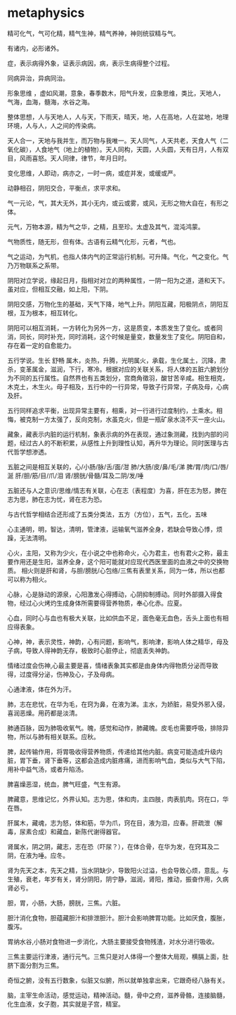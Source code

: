 # metaphysics

精可化气，气可化精，精气生神，精气养神，神则统驭精与气。

有诸内，必形诸外。

症，表示病得外象，证表示病因，病，表示生病得整个过程。

同病异治，异病同治。

形象思维 ，虚如风潮，意象，春季数木，阳气升发，应象思维，类比，天地人，气海，血海，髓海，水谷之海。

整体思想，人与天地人，人与天，下雨天，晴天，地，人在高地，人在盆地，地理环境，人与人，人之间的传染病。

天人合一，天地与我并生，而万物与我唯一。天人同气，人天共老，天食人气（二氧化碳），人食地气（地上的植物）。天人同构，天圆，人头圆，天有日月，人有双目，风雨喜怒。天人同律，律节，年月日时。

变化思维，人即动，病亦之，一时一病，或症并发，或缓或严。

动静相召，阴阳交合，平衡点，求平求和。

气一元论，气，其大无外，其小无内，或云或雾，或风，无形之物大自在，有形之体。

元气，万物本源，精为气之华，之精，且至珍。太虚及其气，混沌鸿蒙。

气物质性，随无形，但有体。古语有云精气化形，元者，气也。

气之运动，为气机，也指人体内气的正常运行机制。可升降。气化，气之变化。气乃万物联系之系带。

阴阳对立学说，缘起日月，指相对对立的两种属性，一阴一阳为之道，道和天下。虽对应，但相互交融，如上阳，下阴。

阴阳交感，万物化生的基础，天气下降，地气上升。阴阳互藏，阳极阴点，阴阳互根，互为根本，相互转化。

阴阳可以相互消耗，一方转化为另外一方，这是质变，本质发生了变化。或者同消，同长，同时补充，同时消耗，这个时候是量变，数量发生了变化。阴阳自和，存在着一定的自愈能力。

五行学说。生长 舒畅 属木，炎热，升腾，光明属火，承载，生化属土，沉降，肃杀，变革属金，滋润，下行，寒冷。根据对应的关联关系，将人体的五脏六腑划分为不同的五行属性。自然界也有五类划分，宫商角徵羽，酸甘苦辛咸。相生相克，木克土，木生火。母子相及，五行中的一行异常，导致子行异常，子病及母，心病及肝。

五行同样追求平衡，出现异常主要有，相乘，对一行进行过度制约，土乘水。相悔，被克制一方太强了，反向克制，水虽克火，但是一瓶矿泉水浇不灭一座火山。

藏象，藏表示内脏的运行机制，象表示病的外在表现，通过象测藏，找到内部的问题，经过古人的不断积累，从感性上升到理性认知，再升华为理论。同时医理与古代哲学想渗透。

五脏之间是相互关联的，心/小肠/脉/舌/面/泔   肺/大肠/皮/鼻/毛/涕  脾/胃/肉/口/唇/涎  肝/胆/筋/目/爪/泪 肾/膀胱/骨髓/耳及二阴/发/唾

五脏还与人之意识/思维/情志有关联，心在志（表程度）为喜，肝在志为怒，脾在志为思，肺在志为忧，肾在志为恐。

与古代哲学相结合还形成了五类分类法，五方（方位），五气，五化，五味

心主通明，明，智达，清明，管津液，运输氧气滋养全身，若缺会导致心悸，烦躁，无法清明。

心火，主阳，又称为少火，在小说之中也称命火，心为君主，也有君火之称，最主要作用还是生阳，滋养全身，这个阳可能就对应现代西医里面的血液之中的交换物质。 相火则是肝和肾，与胆/膀胱/心包络/三焦有表里关系，同为一体，所以也都可以称为相火。

心脉，心是脉动的源泉，心阳激发心得搏动，心阴抑制搏动。同时外部摄入得食物，经过心火烤灼生成身体所需要得营养物质，奉心化赤。应夏。

心血，同时心与血也有极大关联，比如供血不足，面色毫无血色，舌头上面也有相应得表象。

心神，神，表示灵性，神韵，心有问题，影响气，影响津，影响人体之精华，母及子病，导致人得神韵无存，极致时心脏停止，彻底丢失神韵。

情绪过度会伤神,心最主要是喜，情绪表象其实都是由身体内得物质分泌而导致得，过度得分泌，伤神及心，子及母病。

心通津液，体在外为汗。

肺，志在悲忧，在华为毛，在窍为鼻，在液为涕。主水，为娇脏，易受外邪入侵，喜润恶燥。用药都是淡清。

肺通百脉，因为肺吸收氧气。魄，感觉和动作，肺藏魄。皮毛也需要呼吸，排除异物，所以与肺有相关联系。应秋。

脾，起传输作用，将胃吸收得营养物质，传递给其他内脏。病变可能造成升级内脏，胃下垂，肾下垂等，这都会造成内脏疼痛，进而影响气血，类似与大气下陷，用补中益气汤，或者升陷汤。

脾喜燥恶湿，统血，脾气旺盛，气生有源。

脾藏意，思维记忆，外界认知。志为思，体和肉，主四肢，肉表肌肉。窍在口，华在唇。

肝属木，藏魂，志为怒，体和筋，华为爪，窍在目，液为泪，应春。肝疏泄（解毒，尿素合成）和藏血，新陈代谢得器官。

肾属水，阴之阴，藏志，志在恐（吓尿？），在体合骨，在华为发，在窍耳及二阴，在液为唾。应冬。

肾为先天之本，先天之精，当水阴缺少，导致阳火过溢，也会导致心烦，意乱。与生殖，衰老，年岁有关，肾分阴阳，阴宁静，滋润，肾阳，推动，振奋作用，久病肾必亏。

胆，胃，小肠，大肠，膀胱，三焦。六脏。

胆汁消化食物，胆蕴藏胆汁和排泄胆汁。胆汁会影响脾胃功能。比如厌食，腹胀，腹泻。

胃纳水谷,小肠对食物进一步消化，大肠主要接受食物残渣，对水分进行吸收。

三焦主要运行津液，通行元气。三焦只是对人体得一个整体大局观，横膈上面，肚脐下面分割为三焦。

奇恒之腑，没有五行数象，似脏又似腑，所以就单独拿出来，它跟奇经八脉有关。

脑，主宰生命活动，感觉运动，精神活动。髓，骨中之府，滋养骨骼，连接脑髓，化生血液，女子胞，其实就是子宫，精室。